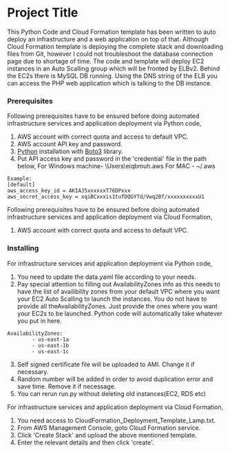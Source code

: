 # Project Title

This Python Code and Cloud Formation template has been written to auto deploy an infrastructure and a web application on top of that. Although Cloud Formation template is deploying the complete stack and downloading files from Git, however I could not troubleshoot the database connection page due to shortage of time.
The code and template will deploy EC2 instances in an Auto Scalling group which will be fronted by ELBv2. Behind the EC2s there is MySQL DB running. Using the DNS string of the ELB you can access the PHP web application which is talking to the DB instance. 

### Prerequisites

Following prerequisites have to be ensured before doing automated infrastructure services and application deployment via Python code,
1. AWS account with correct quota and access to default VPC.
2. AWS account API key and password.
3. [Python](https://www.python.org/downloads/) installation with [Boto3](https://boto3.readthedocs.io/) library.
4. Put API access key and password in the 'credential' file in the path below,
For Windows machine- \Users\eiqbmuh\.aws
For MAC - ~/.aws
```
Example:
[default]
aws_access_key_id = AKIAJ5xxxxxxT76DPxxx
aws_secret_access_key = xqiBCxxxis1tufDQGYTd/Vwq2Bf/xxxxxxxxxxU1
```

Following prerequisites have to be ensured before doing automated infrastructure services and application deployment via Cloud Formation,
1. AWS account with correct quota and access to default VPC.

### Installing

For infrastructure services and application deployment via Python code,

1. You need to update the data.yaml file according to your needs. 
2. Pay special attention to filling out AvailabilityZones info as this needs to have the list of availibility zones from your default VPC where you want your EC2 Auto Scalling to launch the instances. You do not have to provide all theAvailabilityZones. Just provide the ones where you want your EC2s to be launched. Python code will automatically take whatever you put in here.
```
AvailabilityZones: 
        - us-east-1a
        - us-east-1b
        - us-east-1c
```
3. Self signed certificate file will be uploaded to AMI. Change it if necessary.
4. Random number will be added in order to avoid duplication error and save time. Remove it if necessage.
5. You can rerun run.py without deleting old instances(EC2, RDS etc)


For infrastructure services and application deployment via Cloud Formation,

1. You need access to CloudFormation_Deployment_Template_Lamp.txt.
2. From AWS Management Console, goto Cloud Formation service.
3. Click 'Create Stack' and upload the above mentioned template.
4. Enter the relevant details and then click 'create'.

